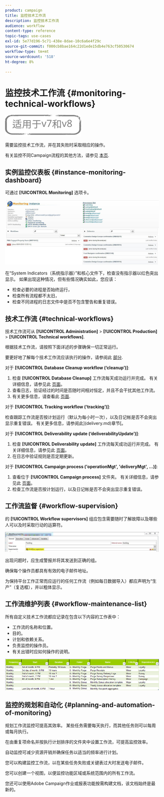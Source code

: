 ```yaml
---
product: campaign
title: 监控技术工作流
description: 监控技术工作流
audience: workflow
content-type: reference
topic-tags: use-cases
exl-id: 5e77d196-5c71-438e-8dae-10c6a6e4f29c
source-git-commit: f000cb8bae164c22d1ede15db4e763cf50530674
workflow-type: tm+mt
source-wordcount: '518'
ht-degree: 8%

---
```


# 监控技术工作流 {#monitoring-technical-workflows}

![](../../assets/common.svg)

需要监控技术工作流，并在其失败时采取相应的操作。

有关监控不同Campaign流程的其他方法，请参见 [本页](../../production/using/monitoring-guidelines.md).

## 实例监控仪表板 {#instance-monitoring-dashboard}

可通过 **[!UICONTROL Monitoring]** 选项卡。

![](assets/monitoring_technical_workflows1.png)

在“System Indicators（系统指示器）”和核心文件下，检查没有指示器以红色突出显示。 如果出现这种情况，但有些情况确实如此，您应该：

* 检查必要的进程是否始终运行，
* 检查所有流程都不太旧，
* 检查不同进程的日志文件中是否不包含警告和重复错误。

## 技术工作流 {#technical-workflows}

技术工作流可从 **[!UICONTROL Administration]** > **[!UICONTROL Production]** > **[!UICONTROL Technical workflows]**.

根据技术工作流，请按照下面详述的步骤确保一切正常运行。

要更好地了解每个技术工作流应该执行的操作，请参阅此 [部分](about-technical-workflows.md).

对于 **[!UICONTROL Database Cleanup workflow (‘cleanup’)]**:

1. 检查 **[!UICONTROL Database Cleanup]** 工作流每天成功运行并完成。 有关详细信息，请参见此 [ 页面](delivery.md)。
1. 查看日志，验证经过的时间是否随时间相对恒定，并且不会干扰其他工作流。
1. 有关更多信息，请查看此 [页面](../../production/using/database-cleanup-workflow.md).

对于 **[!UICONTROL Tracking workflow (‘tracking’)]**:

检查跟踪工作流是否按计划运行（默认为每小时一次），以及日记帐是否不会突出显示重复错误。 有关更多信息，请参阅此](delivery.md)章节[。

对于 **[!UICONTROL Deliverability update (‘deliverabilityUpdate’)]**:

1. 检查 **[!UICONTROL Deliverability update]** 工作流每天成功运行并完成。 有关详细信息，请参见此 [ 页面](delivery.md)。
1. 在日志中验证规则是否定期更新。

对于 **[!UICONTROL Campaign process ('operationMgt', 'deliveryMgt', ...)]**:

1. 查看位于 **[!UICONTROL Campaign process]** 文件夹。 有关详细信息，请参见此 [ 页面](about-technical-workflows.md)。
1. 检查工作流是否按计划运行，以及日记帐是否不会突出显示重复错误。

## 工作流监督 {#workflow-supervision}

的 **[!UICONTROL Workflow supervisors]** 组应包含需要随时了解故障以及哪些人可以及时采取行动的运算符。

![](assets/monitoring_technical_workflows3.png)

出现问题时，应生成警报并将其发送到正确的组。

确保每个操作员都具有有效的电子邮件地址。

为保持平台工作正常而应运行的任何工作流（例如每日数据导入）都应声明为“生产”（复选框），并以粗体显示。

## 工作流维护列表 {#workflow-maintenance-list}

所有自定义技术工作流都应记录在包含以下内容的工作表中：

* 工作流的名称和位置。
* 目的。
* 计划和依赖关系。
* 负责监控的操作员。
* 有关出错时应如何操作的说明。

![](assets/monitoring_technical_workflows4.png)

## 监控的规划和自动化 {#planning-and-automation-of-monitoring}

规划工作流监控可提高其效率。 某些任务需要每天执行，而其他任务则可以每周或每月执行。

在由重复项命名并按执行计划排序的文件夹中设置工作流，可提高监控效率。

自动监控可减少资源开销并确保任务以适当的频率进行计划。

您可以构建监控工作流，以在某些任务失败或关键表过大时发送电子邮件。

您可以创建一个视图，以便监控功能区域或系统范围内的所有工作流。

您还可以使用Adobe Campaign作业或报表功能按需构建文档，该文档始终是最新的。
